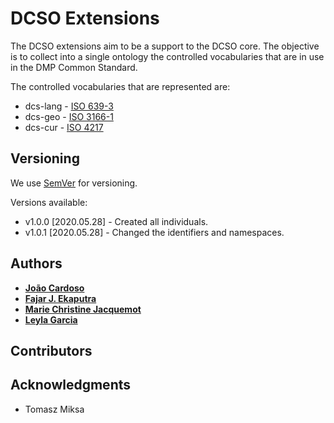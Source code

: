 # DCSO Extensions

The DCSO extensions aim to be a support to the DCSO core. The objective is to collect into a single ontology the controlled vocabularies that are in use in the DMP Common Standard.

The controlled vocabularies that are represented are:

* dcs-lang - [ISO 639-3](http://www.sil.org/iso639-3/)
* dcs-geo - [ISO 3166-1](https://www.iso.org/iso-3166-country-codes.html)
* dcs-cur - [ISO 4217](http://www.currency-iso.org/en/home/tables/table-a1.html)

## Versioning

We use [SemVer](http://semver.org/) for versioning.

Versions available:

* v1.0.0 [2020.05.28] - Created all individuals.
* v1.0.1 [2020.05.28] - Changed the identifiers and namespaces.


## Authors

* **[João Cardoso](https://github.com/JoaoMFCardoso)**
* **[Fajar J. Ekaputra](https://github.com/fekaputra)**
* **[Marie Christine Jacquemot](https://github.com/JoaoMFCardoso)**
* **[Leyla Garcia](https://github.com/ljgarcia)**

## Contributors

## Acknowledgments

* Tomasz Miksa